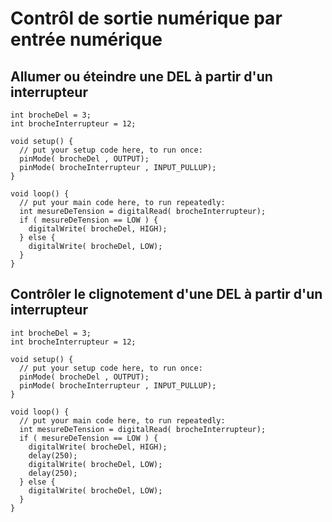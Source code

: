 # Contrôl de sortie numérique par entrée numérique

## Allumer ou éteindre une DEL à partir d'un interrupteur
```arduino
int brocheDel = 3;
int brocheInterrupteur = 12;

void setup() {
  // put your setup code here, to run once:
  pinMode( brocheDel , OUTPUT);
  pinMode( brocheInterrupteur , INPUT_PULLUP);
}

void loop() {
  // put your main code here, to run repeatedly:
  int mesureDeTension = digitalRead( brocheInterrupteur); 
  if ( mesureDeTension == LOW ) {
    digitalWrite( brocheDel, HIGH);
  } else {
    digitalWrite( brocheDel, LOW);
  }
}
```

## Contrôler le clignotement d'une DEL à partir d'un interrupteur
```arduino
int brocheDel = 3;
int brocheInterrupteur = 12;

void setup() {
  // put your setup code here, to run once:
  pinMode( brocheDel , OUTPUT);
  pinMode( brocheInterrupteur , INPUT_PULLUP);
}

void loop() {
  // put your main code here, to run repeatedly:
  int mesureDeTension = digitalRead( brocheInterrupteur); 
  if ( mesureDeTension == LOW ) {
    digitalWrite( brocheDel, HIGH);
    delay(250);
    digitalWrite( brocheDel, LOW);
    delay(250);
  } else {
    digitalWrite( brocheDel, LOW);
  }
}
```